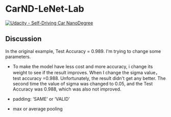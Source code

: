 # CarND-LeNet-Lab
[![Udacity - Self-Driving Car NanoDegree](https://s3.amazonaws.com/udacity-sdc/github/shield-carnd.svg)](http://www.udacity.com/drive)


## Discussion
In the original example, Test Accuracy = 0.989. I'm trying to change some parameters.

* To make the model have less cost and more accuracy, i change its weight to see if the result improves. When I change the sigma value，test accuracy =0.988. Unfortunately, the result didn't get any better. The second time the value of sigma was changed to 0.05, and the Test Accuracy was 0.988, which was also not improved.

* padding: ‘SAME’ or ‘VALID’
 
 
 * max or average pooling
